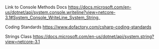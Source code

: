 Link to Console Methods Docs
https://docs.microsoft.com/en-us/dotnet/api/system.console.writeline?view=netcore-3.1#System_Console_WriteLine_System_String_

Coding Standards
https://www.dofactory.com/csharp-coding-standards

Strings Class
https://docs.microsoft.com/en-us/dotnet/api/system.string?view=netcore-3.1